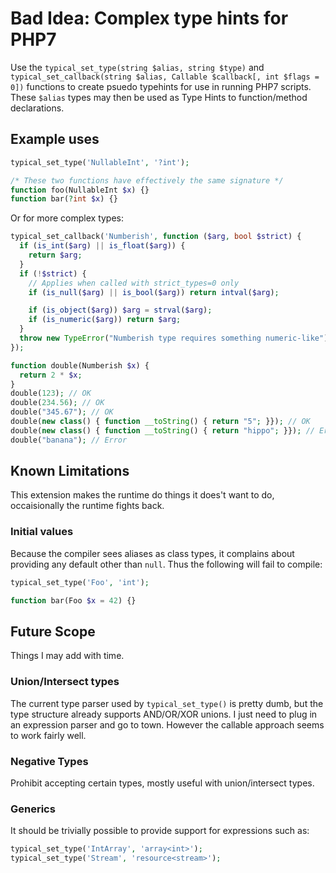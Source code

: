 # Bad Idea: Complex type hints for PHP7

Use the `typical_set_type(string $alias, string $type)` and `typical_set_callback(string $alias, Callable $callback[, int $flags = 0])` functions to create psuedo typehints for use in running PHP7 scripts.  These `$alias` types may then be used as Type Hints to function/method declarations.

## Example uses

```php
typical_set_type('NullableInt', '?int');

/* These two functions have effectively the same signature */
function foo(NullableInt $x) {}
function bar(?int $x) {}
```

Or for more complex types:
```php
typical_set_callback('Numberish', function ($arg, bool $strict) {
  if (is_int($arg) || is_float($arg)) {
    return $arg;
  }
  if (!$strict) {
    // Applies when called with strict_types=0 only
    if (is_null($arg) || is_bool($arg)) return intval($arg);

    if (is_object($arg)) $arg = strval($arg);
    if (is_numeric($arg)) return $arg;
  }
  throw new TypeError("Numberish type requires something numeric-like");
});

function double(Numberish $x) {
  return 2 * $x;
}
double(123); // OK
double(234.56); // OK
double("345.67"); // OK
double(new class() { function __toString() { return "5"; }}); // OK
double(new class() { function __toString() { return "hippo"; }}); // Error
double("banana"); // Error
```

## Known Limitations

This extension makes the runtime do things it does't want to do, occaisionally the runtime fights back.

### Initial values

Because the compiler sees aliases as class types, it complains about providing any default other than `null`.  Thus the following will fail to compile:

```php
typical_set_type('Foo', 'int');

function bar(Foo $x = 42) {}
```
## Future Scope

Things I may add with time.

### Union/Intersect types

The current type parser used by `typical_set_type()` is pretty dumb, but the type structure already supports AND/OR/XOR unions.  I just need to plug in an expression parser and go to town.  However the callable approach seems to work fairly well.

### Negative Types

Prohibit accepting certain types, mostly useful with union/intersect types.

### Generics

It should be trivially possible to provide support for expressions such as:

```php
typical_set_type('IntArray', 'array<int>');
typical_set_type('Stream', 'resource<stream>');
```
